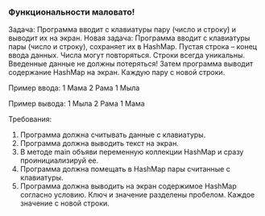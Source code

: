 
### Функциональности маловато!

Задача: Программа вводит с клавиатуры пару (число и строку) и выводит их на экран.
Новая задача: Программа вводит с клавиатуры пары (число и строку), сохраняет их в HashMap.
Пустая строка – конец ввода данных. Числа могут повторяться. Строки всегда уникальны. Введенные данные не должны потеряться!
Затем программа выводит содержание HashMap на экран. Каждую пару с новой строки.

Пример ввода:
1
Мама
2
Рама
1
Мыла

Пример вывода:
1 Мыла
2 Рама
1 Мама


Требования:
1.	Программа должна считывать данные с клавиатуры.
2.	Программа должна выводить текст на экран.
3.	В методе main объяви переменную коллекции HashMap и сразу проинициализируй ee.
4.	Программа должна помещать в HashMap пары считанные с клавиатуры.
5.	Программа должна выводить на экран содержимое HashMap согласно условию. Ключ и значение разделены пробелом. Каждое значение с новой строки.


